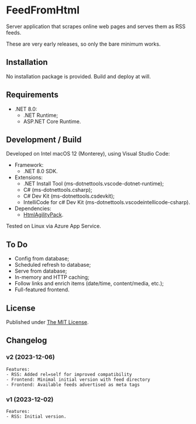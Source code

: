 # FeedFromHtml

Server application that scrapes online web pages and serves them as RSS
feeds.

These are very early releases, so only the bare minimum works.

## Installation

No installation package is provided. Build and deploy at will.

## Requirements

- .NET 8.0:
	- .NET Runtime;
	- ASP.NET Core Runtime.

## Development / Build

Developed on Intel macOS 12 (Monterey), using Visual Studio
Code:
- Framework:
	- .NET 8.0 SDK.
- Extensions:
	- .NET Install Tool (ms-dotnettools.vscode-dotnet-runtime);
	- C# (ms-dotnettools.csharp);
	- C# Dev Kit (ms-dotnettools.csdevkit);
	- IntelliCode for c# Dev Kit (ms-dotnettools.vscodeintellicode-csharp).
- Dependencies:
	- [HtmlAgilityPack](https://html-agility-pack.net).

Tested on Linux via Azure App Service.

## To Do
- Config from database;
- Scheduled refresh to database;
- Serve from database;
- In-memory and HTTP caching;
- Follow links and enrich items (date/time, content/media, etc.);
- Full-featured frontend.

## License

Published under [The
MIT License](https://github.com/RubenSilveira/FeedFromHtml/blob/main/LICENSE).

## Changelog

### v2 (2023-12-06)
	Features:
	- RSS: Added rel=self for improved compatibility
	- Frontend: Minimal initial version with feed directory
	- Frontend: Available feeds advertised as meta tags

### v1 (2023-12-02)
	Features:
	- RSS: Initial version.